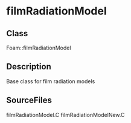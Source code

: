 # filmRadiationModel 
## Class
Foam::filmRadiationModel

## Description
Base class for film radiation models

## SourceFiles
filmRadiationModel.C
filmRadiationModelNew.C

